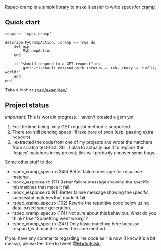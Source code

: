 Rspec-cramp is a simple library to make it easier to write specs for [cramp](http://cramp.in).

Quick start
-----------

	require 'rspec_cramp'

	describe MyCrampAction, :cramp => true do
		def app
			MyCrampAction
		end
		
		it "should respond to a GET request" do
			get("/").should respond_with :status => :ok, :body => "Hello, world!"
		end
	end
	
Take a look at [spec/examples/](https://github.com/bilus/rspec-cramp/tree/master/spec/examples)

Project status
--------------	

*Important:* This is work in progress. I haven't created a gem yet. 

1. For the time being, only GET request method is supported.
2. There are still pending specs I'll take care of soon (esp. passing extra headers).
3. I extracted the code from one of my projects and wrote the matchers from scratch test-first. Still, I plan to actually use it to replace the 'legacy' matchers in my project; this will probably uncover some bugs.

Some other stuff to do:

- rspec_cramp_spec.rb (245)	 Better failure message for response matcher.
- mock_response.rb (57)	 Better failure message showing the specific mismatches that made it fail.
- mock_response.rb (61)	 Better failure message showing the specific successful matches that made it fail.
- rspec_cramp_spec.rb (102)	 Rewrite the repetitive code below using data-based spec generation.
- rspec_cramp_spec.rb (174)	 Not sure about this behaviour. What do you think? Use "Something went wrong"?
- rspec_cramp_spec.rb (247)	 Only basic matching here because respond_with matcher uses the same method.

If you have any comments regarding the code as it is now (I know it's a bit messy), please feel free to tweet [@MartinBilski](http://twitter.com/#!/MartinBilski)